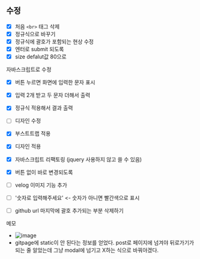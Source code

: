 ## 수정

- [x] 처음 `<br>` 태그 삭제
- [x] 정규식으로 바꾸기
- [x] 정규식에 괄호가 포함되는 현상 수정
- [x] 엔터로 submit 되도록
- [x] size defalut값 80으로

자바스크립트로 수정

- [x] 버튼 누르면 화면에 입력한 문자 표시
- [x] 입력 2개 받고 두 문자 더해서 출력
- [x] 정규식 적용해서 결과 출력
- [ ] 디자인 수정

- [x] 부스트트랩 적용
- [x] 디자인 적용
- [x] 자바스크립트 리팩토링 (jquery 사용하지 않고 쓸 수 있음)
- [x] 버튼 없이 바로 변경되도록
- [ ] velog 이미지 기능 추가
- [ ] '숫자로 입력해주세요' <- 숫자가 아니면 빨간색으로 표시
- [ ] github url 마지막에 괄호 추가되는 부분 삭제하기


메모

- ![image](https://github.com/user-attachments/assets/21b9e306-21cb-46f9-98ac-0f94bf9d4629) 
- gitpage에 static이 안 된다는 정보를 얻었다. post로 페이지에 넘겨야 뒤로가기가 되는 줄 알았는데 그냥 modal에 넘기고 X하는 식으로 바꿔야겠다.
